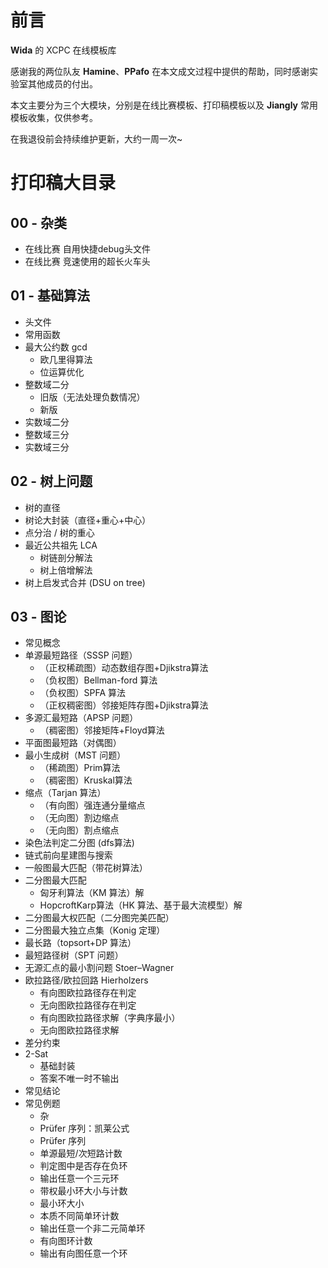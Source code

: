 # 前言

$\mathcal{\pmb{Wida}}$ 的 XCPC 在线模板库

感谢我的两位队友 $\mathcal{\pmb{ Hamine}}$、$\mathcal{\pmb{PPafo}}$ 在本文成文过程中提供的帮助，同时感谢实验室其他成员的付出。

本文主要分为三个大模块，分别是在线比赛模板、打印稿模板以及 $\mathcal{\pmb{ Jiangly}}$ 常用模板收集，仅供参考。

在我退役前会持续维护更新，大约一周一次~

# 打印稿大目录

## 00 - 杂类

- 在线比赛 自用快捷debug头文件
- 在线比赛 竞速使用的超长火车头

## 01 - 基础算法

- 头文件
- 常用函数
- 最大公约数 gcd
  - 欧几里得算法
  - 位运算优化
- 整数域二分
  - 旧版（无法处理负数情况）
  - 新版
- 实数域二分
- 整数域三分
- 实数域三分

## 02 - 树上问题

- 树的直径
- 树论大封装（直径+重心+中心）
- 点分治 / 树的重心
- 最近公共祖先 LCA
  - 树链剖分解法
  - 树上倍增解法
- 树上启发式合并 (DSU on tree)

## 03 - 图论

- 常见概念
- 单源最短路径（SSSP 问题）
  - （正权稀疏图）动态数组存图+Djikstra算法
  - （负权图）Bellman-ford 算法
  - （负权图）SPFA 算法
  - （正权稠密图）邻接矩阵存图+Djikstra算法
- 多源汇最短路（APSP 问题）
  - （稠密图）邻接矩阵+Floyd算法
- 平面图最短路（对偶图）
- 最小生成树（MST 问题）
  - （稀疏图）Prim算法
  - （稠密图）Kruskal算法
- 缩点（Tarjan 算法）
  - （有向图）强连通分量缩点
  - （无向图）割边缩点
  - （无向图）割点缩点
- 染色法判定二分图 (dfs算法)
- 链式前向星建图与搜索
- 一般图最大匹配（带花树算法）
- 二分图最大匹配
  - 匈牙利算法（KM 算法）解
  - HopcroftKarp算法（HK 算法、基于最大流模型）解
- 二分图最大权匹配（二分图完美匹配）
- 二分图最大独立点集（Konig 定理）
- 最长路（topsort+DP 算法）
- 最短路径树（SPT 问题）
- 无源汇点的最小割问题 Stoer–Wagner
- 欧拉路径/欧拉回路 Hierholzers
  - 有向图欧拉路径存在判定
  - 无向图欧拉路径存在判定
  - 有向图欧拉路径求解（字典序最小）
  - 无向图欧拉路径求解
- 差分约束
- 2-Sat
  - 基础封装
  - 答案不唯一时不输出
- 常见结论
- 常见例题
  - 杂
  - Prüfer 序列：凯莱公式
  - Prüfer 序列
  - 单源最短/次短路计数
  - 判定图中是否存在负环
  - 输出任意一个三元环
  - 带权最小环大小与计数
  - 最小环大小
  - 本质不同简单环计数
  - 输出任意一个非二元简单环
  - 有向图环计数
  - 输出有向图任意一个环

